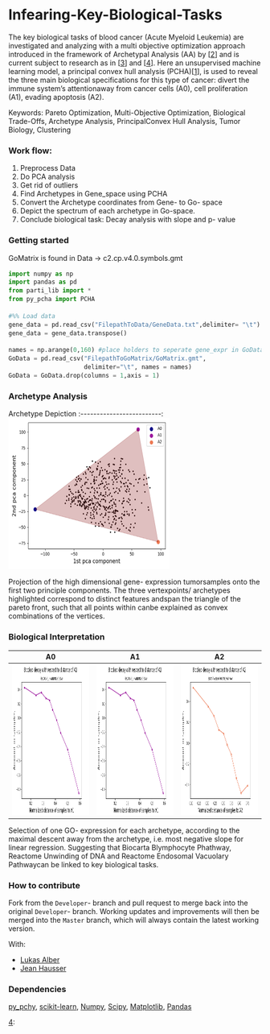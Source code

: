 # Infearing-Key-Biological-Tasks
The key biological tasks of blood cancer (Acute Myeloid Leukemia) are investigated and analyzing with a multi objective optimization approach introduced in the framework of Archetypal Analysis (AA) by [[2]] and is current subject to research as in [[3]] and [[4]]. Here an unsupervised machine learning model, a principal convex hull analysis (PCHA)[[1]], is used to reveal the three main biological specifications for this type of cancer: divert the immune system’s attentionaway from cancer cells (A0), cell proliferation (A1), evading apoptosis (A2).


Keywords: Pareto Optimization, Multi-Objective Optimization, Biological Trade-Offs, Archetype Analysis, PrincipalConvex Hull Analysis, Tumor Biology, Clustering 

### Work flow: 
1.  Preprocess Data
2.  Do PCA analysis
3.  Get rid of outliers
4.  Find Archetypes in Gene_space using PCHA
5.  Convert the Archetype coordinates from Gene- to Go- space
5.  Depict the spectrum of each archetype in Go-space.
6.  Conclude biological task: Decay analysis with slope and p- value

### Getting started
GoMatrix is found in Data -> c2.cp.v4.0.symbols.gmt 

```python
import numpy as np
import pandas as pd 
from parti_lib import *
from py_pcha import PCHA

#%% Load data
gene_data = pd.read_csv("FilepathToData/GeneData.txt",delimiter= "\t")
gene_data = gene_data.transpose()

names = np.arange(0,160) #place holders to seperate gene_expr in GoData-Matrix
GoData = pd.read_csv("FilepathToGoMatrix/GoMatrix.gmt",
                     delimiter="\t", names = names) 
GoData = GoData.drop(columns = 1,axis = 1)
```

### Archetype Analysis
 Archetype Depiction 
:-------------------------:
 <img src="https://github.com/david-alber/Infearing-Key-Biological-Tasks/blob/37decf4c2387de070ba6d8f462c58bfb2a01a366/Images/archePlot.png" width="320" height="300" />  
 
Projection of the high dimensional gene- expression tumorsamples onto the first two principle components. The three vertexpoints/ archetypes highlighted correspond to distinct features andspan the triangle of the pareto front, such that all points within canbe explained as convex combinations of the vertices.

### Biological Interpretation
  A0 | A1 | A2  
:-------------------------:|:-------------------------:|:-------------------------:
 <img src="https://github.com/david-alber/Infearing-Key-Biological-Tasks/blob/master/Images/A1decay.png" width="320" height="300" />  |  <img src="https://github.com/david-alber/Infearing-Key-Biological-Tasks/blob/master/Images/A1decay.png" width="320" height="300" /> |  <img src="https://github.com/david-alber/Infearing-Key-Biological-Tasks/blob/master/Images/A2decay.png" width="320" height="300" />

Selection of one GO- expression for each archetype, according to the maximal descent away from the archetype, i.e. most negative slope for linear regression.  Suggesting that Biocarta Blymphocyte Phathway, Reactome Unwinding of DNA and Reactome Endosomal Vacuolary Pathwaycan be linked to key biological tasks.

### How to contribute
Fork from the `Developer`- branch and pull request to merge back into the original `Developer`- branch. 
Working updates and improvements will then be merged into the `Master` branch, which will always contain the latest working version.

With: 
* [Lukas Alber](https://github.com/luksen99)
* [Jean Hausser](https://www.scilifelab.se/researchers/jean-hausser/)

### Dependencies
 [py_pchy](https://pypi.org/project/py-pcha/), 
 [scikit-learn](https://scikit-learn.org/stable/), 
 [Numpy](https://numpy.org/), 
 [Scipy](https://www.scipy.org/), 
 [Matplotlib](https://matplotlib.org/), 
 [Pandas](https://pandas.pydata.org/)
 
 
 [1]:https://arxiv.org/abs/1901.10799
 [2]:https://www.tandfonline.com/doi/abs/10.1080/00401706.1994.10485840
 [3]:https://science.sciencemag.org/content/336/6085/1157/tab-article-info
 [4]:https://www.nature.com/articles/nmeth.3254
 [4]: 

